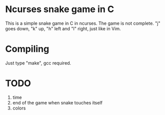 # Ncurses snake game in C
This is a simple snake game in C in ncurses. The game is not complete. 
"j" goes down, "k" up, "h" left and "l" right, just like in Vim.

# Compiling 
Just type "make", gcc required.

# TODO
1. time
2. end of the game when snake touches itself
3. colors

